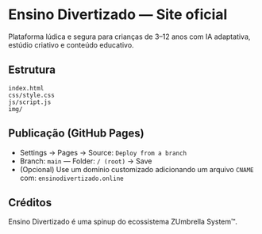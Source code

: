 
# Ensino Divertizado — Site oficial

Plataforma lúdica e segura para crianças de 3–12 anos com IA adaptativa, estúdio criativo e conteúdo educativo.

## Estrutura
```
index.html
css/style.css
js/script.js
img/
```

## Publicação (GitHub Pages)
- Settings → Pages → Source: `Deploy from a branch`
- Branch: `main` — Folder: `/ (root)` → Save
- (Opcional) Use um domínio customizado adicionando um arquivo `CNAME` com: `ensinodivertizado.online`

## Créditos
Ensino Divertizado é uma spinup do ecossistema ZUmbrella System™.
